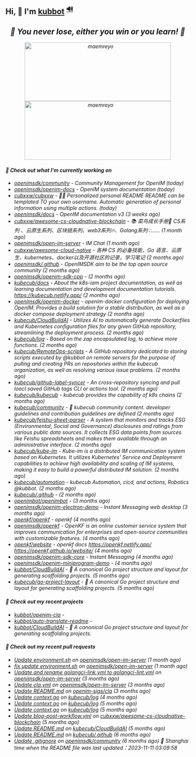 ## Hi, 👋  I'm <a href="https://github.com/kubbot" target="_blank">kubbot</a> <sup><a href="https://nsddd.top" />🔊</a></sup>

<h2 align="center"><em>🌟 You never lose, either you win or you learn!<em> 💪</h2>

<p align="center">
	<img src="https://github-readme-stats.vercel.app/api?username=kubbot&theme=dracula&show_icons=true" alt="maemreyo" width="400" height="160" />
	<img src="http://github-readme-streak-stats.herokuapp.com?user=kubbot&theme=dracula&hide_border=false" alt="maemreyo" width="400" height="160"/>
</p>

</p>

#### 👷 Check out what I'm currently working on

- [openimsdk/community](https://github.com/openimsdk/community) - Community Management for OpenIM (today)
- [openimsdk/openim-docs](https://github.com/openimsdk/openim-docs) - OpenIM system documentation (today)
- [cubxxw/cubxxw](https://github.com/cubxxw/cubxxw) - 🏄‍♂️ Personalized personal README README can be templated TO your own username. Automatic generation of personal information using multiple actions.    (today)
- [openimsdk/docs](https://github.com/openimsdk/docs) - OpenIM documentation v3 (3 weeks ago)
- [cubxxw/awesome-cs-cloudnative-blockchain](https://github.com/cubxxw/awesome-cs-cloudnative-blockchain) - 📚 菜鸟成长手册🚀  CS系列 、云原生系列、区块链系列、web3系列🔥、Golang系列💡...... (1 month ago)
- [openimsdk/open-im-server](https://github.com/openimsdk/open-im-server) - IM Chat  (1 month ago)
- [cubxxw/awesome-cloud-native](https://github.com/cubxxw/awesome-cloud-native) - 各种 CS 的必备技能，Go 语言、云原生、kubernetes、docker以及开源社区的记录，学习笔记 (2 months ago)
- [openimsdk/.github](https://github.com/openimsdk/.github) - OpenIMSDK aim to be the top open source community (2 months ago)
- [openimsdk/openim-sdk-cpp](https://github.com/openimsdk/openim-sdk-cpp) -  (2 months ago)
- [kubecub/docs](https://github.com/kubecub/docs) - About the k8s-iam project documentation, as well as learning documentation and development documentation tutorials. https://kubecub.netlify.app/ (2 months ago)
- [openimsdk/openim-docker](https://github.com/openimsdk/openim-docker) - openim-docker configuration for deploying OpenIM. Provides a build solution for a stable distribution, as well as a docker compose deployment strategy (2 months ago)
- [kubecub/CloudBuildAI](https://github.com/kubecub/CloudBuildAI) - Utilizes AI to automatically generate Dockerfiles and Kubernetes configuration files for any given GitHub repository, streamlining the deployment process. (2 months ago)
- [kubecub/log](https://github.com/kubecub/log) - Based on the zap encapsulated log, to achieve more functions.  (2 months ago)
- [kubecub/RemoteOps-scripts](https://github.com/kubecub/RemoteOps-scripts) - A GitHub repository dedicated to storing scripts executed by @kubbot on remote servers for the purpose of pulling and creating PRs on repositories within the kubecub organization, as well as resolving various issue problems. (2 months ago)
- [kubecub/github-label-syncer](https://github.com/kubecub/github-label-syncer) - An cross-repository syncing and pull loacl saved GitHub tags CLI or actions tool. (2 months ago)
- [kubecub/kubecub](https://github.com/kubecub/kubecub) - kubecub provides the capability of k8s chains (2 months ago)
- [kubecub/community](https://github.com/kubecub/community) - 🚀 kubecub community content. developer guidelines and contribution guidelines are defined (2 months ago)
- [kubecub/feishu-sheet-parser](https://github.com/kubecub/feishu-sheet-parser) - A system that monitors and tracks ESG (Environmental, Social and Governance) disclosures and ratings from various public data sources. It collects ESG data points from sources like Feishu spreadsheets and makes them available through an administrative interface. (2 months ago)
- [kubecub/kube-im](https://github.com/kubecub/kube-im) - Kube-im is a distributed IM communication system based on Kubernetes. It utilizes Kubernetes&#39; Service and Deployment capabilities to achieve high availability and scaling of IM systems, making it easy to build a powerful distributed IM solution. (2 months ago)
- [kubecub/automation](https://github.com/kubecub/automation) - kubecub Automation, cicd, and actions, Robotics @kubbot. (2 months ago)
- [kubecub/.github](https://github.com/kubecub/.github) -  (2 months ago)
- [openimbot/openimbot](https://github.com/openimbot/openimbot) -  (3 months ago)
- [openimsdk/openim-electron-demo](https://github.com/openimsdk/openim-electron-demo) - Instant Messaging web desktop (3 months ago)
- [openkf/openkf](https://github.com/openkf/openkf) - openkf (4 months ago)
- [openimsdk/openkf](https://github.com/openimsdk/openkf) - OpenKF is an online customer service system that improves communication for enterprises and open-source communities with customizable features. (4 months ago)
- [openkf/website](https://github.com/openkf/website) - openkf docs https://openkf.netlify.app/  https://openkf.github.io/website/ (4 months ago)
- [openimsdk/openim-sdk-core](https://github.com/openimsdk/openim-sdk-core) - Instant Messaging (4 months ago)
- [openimsdk/openim-miniprogram-demo](https://github.com/openimsdk/openim-miniprogram-demo) -  (4 months ago)
- [kubbot/CloudBuildAI](https://github.com/kubbot/CloudBuildAI) - 🔮 A canonical Go project structure and layout for generating scaffolding projects. (5 months ago)
- [kubecub/go-project-layout](https://github.com/kubecub/go-project-layout) - 🔮 A canonical Go project structure and layout for generating scaffolding projects.    (5 months ago)

#### 🌱 Check out my recent projects

- [kubbot/openim-cla](https://github.com/kubbot/openim-cla) - 
- [kubbot/auto-translate-readme](https://github.com/kubbot/auto-translate-readme) - 
- [kubbot/CloudBuildAI](https://github.com/kubbot/CloudBuildAI) - 🔮 A canonical Go project structure and layout for generating scaffolding projects.

#### 🔨 Check out my recent pull requests

- [Update environment.sh](https://github.com/openimsdk/open-im-server/pull/1069) on [openimsdk/open-im-server](https://github.com/openimsdk/open-im-server) (1 month ago)
- [fix update environment.sh](https://github.com/openimsdk/open-im-server/pull/1068) on [openimsdk/open-im-server](https://github.com/openimsdk/open-im-server) (1 month ago)
- [Update and rename golangci-link.yml to golangci-lint.yml](https://github.com/openimsdk/open-im-server/pull/637) on [openimsdk/open-im-server](https://github.com/openimsdk/open-im-server) (3 months ago)
- [Update cla.yml](https://github.com/openimsdk/open-im-server/pull/634) on [openimsdk/open-im-server](https://github.com/openimsdk/open-im-server) (3 months ago)
- [Update README.md](https://github.com/openim-sigs/cla/pull/6) on [openim-sigs/cla](https://github.com/openim-sigs/cla) (3 months ago)
- [Update context.go](https://github.com/kubecub/log/pull/14) on [kubecub/log](https://github.com/kubecub/log) (4 months ago)
- [Update context.go](https://github.com/kubecub/log/pull/8) on [kubecub/log](https://github.com/kubecub/log) (5 months ago)
- [Update context.go](https://github.com/kubecub/log/pull/7) on [kubecub/log](https://github.com/kubecub/log) (5 months ago)
- [Update blog-post-workflow.yml](https://github.com/cubxxw/awesome-cs-cloudnative-blockchain/pull/25) on [cubxxw/awesome-cs-cloudnative-blockchain](https://github.com/cubxxw/awesome-cs-cloudnative-blockchain) (5 months ago)
- [Update README.md](https://github.com/kubecub/CloudBuildAI/pull/16) on [kubecub/CloudBuildAI](https://github.com/kubecub/CloudBuildAI) (5 months ago)
- [Update README.md](https://github.com/kubecub/.github/pull/1) on [kubecub/.github](https://github.com/kubecub/.github) (6 months ago)
- [Update .gitignore](https://github.com/openimsdk/community/pull/21) on [openimsdk/community](https://github.com/openimsdk/community) (6 months ago)
 🚀 Shanghai time when the README file was last updated：2023-11-11 03:09:58
